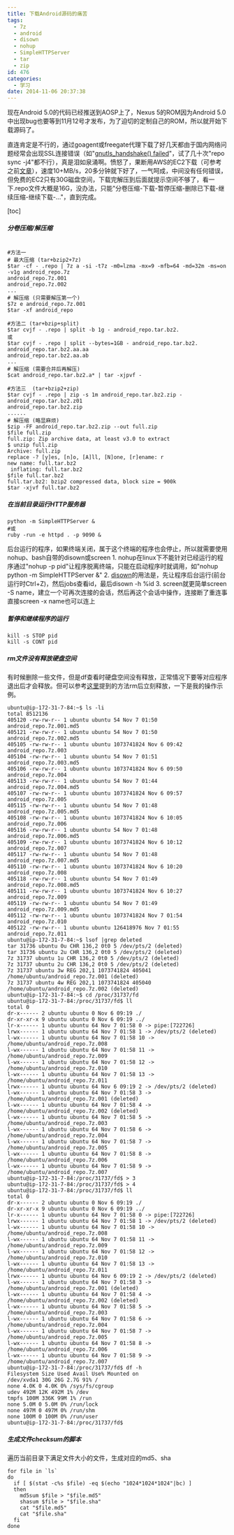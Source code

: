 ```yaml
---
title: 下载Android源码的痛苦
tags:
  - 7z
  - android
  - disown
  - nohup
  - SimpleHTTPServer
  - tar
  - zip
id: 476
categories:
  - 学习
date: 2014-11-06 20:37:38
---
```


现在Android 5.0的代码已经推送到AOSP上了，Nexus 5的ROM因为Android 5.0中出现bug也要等到11月12号才发布，为了迫切的定制自己的ROM，所以就开始下载源码了。

<!--more-->

直连肯定是不行的，通过goagent或freegate代理下载了好几天都由于国内网络问题经常会出现SSL连接错误（如"[gnutls_handshake() failed](http://stackoverflow.com/questions/13524242/error-gnutls-handshake-failed-git-repository)"，试了几十次"repo sync -j4"都不行），真是泪如泉涌啊。愤怒了，果断用AWS的EC2下载（可参考之前[文章](http://202.203.209.55:8080/?p=6)），速度10+MB/s，20多分钟就下好了，一气呵成，中间没有任何错误，但免费的EC2只有30G磁盘空间，下载完解压到后面就提示空间不够了，看一下.repo文件大概是16G，没办法，只能"分卷压缩-下载-暂停压缩-删除已下载-继续压缩-继续下载-..."，直到完成。

[toc]

##### 分卷压缩/解压缩

```shell

#方法一
# 最大压缩 (tar+bzip2+7z)
$tar -cf - .repo | 7z a -si -t7z -m0=lzma -mx=9 -mfb=64 -md=32m -ms=on -v1g android_repo.7z
android_repo.7z.001
android_repo.7z.002
...
# 解压缩 (只需要解压第一个)
$7z e android_repo.7z.001
$tar -xf android_repo

#方法二 (tar+bzip+split)
$tar cvjf - .repo | split -b 1g - android_repo.tar.bz2.
或
$tar cvjf - .repo | split --bytes=1GB - android_repo.tar.bz2.
android_repo.tar.bz2.aa.aa
android_repo.tar.bz2.aa.ab
...
# 解压缩 (需要合并后再解压)
$cat android_repo.tar.bz2.a* | tar -xjpvf -

#方法三  (tar+bzip2+zip)
$tar cvjf - .repo | zip -s 1m android_repo.tar.bz2.zip -
android_repo.tar.bz2.z01
android_repo.tar.bz2.zip
......
# 解压缩 (略显麻烦)
$zip -FF android_repo.tar.bz2.zip --out full.zip
$file full.zip
full.zip: Zip archive data, at least v3.0 to extract
$ unzip full.zip
Archive: full.zip
replace -? [y]es, [n]o, [A]ll, [N]one, [r]ename: r
new name: full.tar.bz2
 inflating: full.tar.bz2
$file full.tar.bz2
full.tar.bz2: bzip2 compressed data, block size = 900k
$tar -xjvf full.tar.bz2

```

##### 在当前目录运行HTTP服务器

```shell
python -m SimpleHTTPServer &
#或
ruby -run -e httpd . -p 9090 &
```

后台运行的程序，如果终端关闭，属于这个终端的程序也会停止，所以就需要使用nohup、bash自带的disown或screen
1\. nohup在linux下不能针对已经运行的程序通过"nohup -p pid"让程序脱离终端，只能在启动程序时就调用，如"nohup python -m SimpleHTTPServer &"
2\. [disown](http://www.kossboss.com/linux---move-running-to-process-nohup)的用法是，先让程序后台运行(前台运行时Ctrl+Z)，然后jobs查看id，最后disown -h %id
3\. screen就更简单screen -S name，建立一个可再次连接的会话，然后再这个会话中操作，连接断了重连事直接screen -x name也可以连上

##### 暂停和继续程序的运行

```shell
kill -s STOP pid
kill -s CONT pid
```

##### rm文件没有释放硬盘空间

有时候删除一些文件，但是df查看时硬盘空间没有释放，正常情况下要等对应程序退出后才会释放。但可以参考[这里](http://serverfault.com/questions/232525/df-in-linux-not-showing-correct-free-space-after-file-removal#answer-573830)提到的方法rm后立刻释放，一下是我的操作示例。

```shell
ubuntu@ip-172-31-7-84:~$ ls -li
total 8512136
405120 -rw-rw-r-- 1 ubuntu ubuntu 54 Nov 7 01:50 android_repo.7z.001.md5
405121 -rw-rw-r-- 1 ubuntu ubuntu 54 Nov 7 01:50 android_repo.7z.002.md5
405105 -rw-rw-r-- 1 ubuntu ubuntu 1073741824 Nov 6 09:42 android_repo.7z.003
405104 -rw-rw-r-- 1 ubuntu ubuntu 54 Nov 7 01:51 android_repo.7z.003.md5
405106 -rw-rw-r-- 1 ubuntu ubuntu 1073741824 Nov 6 09:50 android_repo.7z.004
405113 -rw-rw-r-- 1 ubuntu ubuntu 54 Nov 7 01:44 android_repo.7z.004.md5
405107 -rw-rw-r-- 1 ubuntu ubuntu 1073741824 Nov 6 09:57 android_repo.7z.005
405115 -rw-rw-r-- 1 ubuntu ubuntu 54 Nov 7 01:48 android_repo.7z.005.md5
405108 -rw-rw-r-- 1 ubuntu ubuntu 1073741824 Nov 6 10:05 android_repo.7z.006
405116 -rw-rw-r-- 1 ubuntu ubuntu 54 Nov 7 01:48 android_repo.7z.006.md5
405109 -rw-rw-r-- 1 ubuntu ubuntu 1073741824 Nov 6 10:12 android_repo.7z.007
405117 -rw-rw-r-- 1 ubuntu ubuntu 54 Nov 7 01:48 android_repo.7z.007.md5
405110 -rw-rw-r-- 1 ubuntu ubuntu 1073741824 Nov 6 10:20 android_repo.7z.008
405118 -rw-rw-r-- 1 ubuntu ubuntu 54 Nov 7 01:49 android_repo.7z.008.md5
405111 -rw-rw-r-- 1 ubuntu ubuntu 1073741824 Nov 6 10:27 android_repo.7z.009
405119 -rw-rw-r-- 1 ubuntu ubuntu 54 Nov 7 01:49 android_repo.7z.009.md5
405112 -rw-rw-r-- 1 ubuntu ubuntu 1073741824 Nov 7 01:54 android_repo.7z.010
405122 -rw-rw-r-- 1 ubuntu ubuntu 126418976 Nov 7 01:55 android_repo.7z.011
ubuntu@ip-172-31-7-84:~$ lsof |grep deleted
tar 31736 ubuntu 0u CHR 136,2 0t0 5 /dev/pts/2 (deleted)
tar 31736 ubuntu 2u CHR 136,2 0t0 5 /dev/pts/2 (deleted)
7z 31737 ubuntu 1u CHR 136,2 0t0 5 /dev/pts/2 (deleted)
7z 31737 ubuntu 2u CHR 136,2 0t0 5 /dev/pts/2 (deleted)
7z 31737 ubuntu 3w REG 202,1 1073741824 405041 /home/ubuntu/android_repo.7z.001 (deleted)
7z 31737 ubuntu 4w REG 202,1 1073741824 405040 /home/ubuntu/android_repo.7z.002 (deleted)
ubuntu@ip-172-31-7-84:~$ cd /proc/31737/fd
ubuntu@ip-172-31-7-84:/proc/31737/fd$ ll
total 0
dr-x------ 2 ubuntu ubuntu 0 Nov 6 09:19 ./
dr-xr-xr-x 9 ubuntu ubuntu 0 Nov 6 09:19 ../
lr-x------ 1 ubuntu ubuntu 64 Nov 7 01:58 0 -> pipe:[722726]
lrwx------ 1 ubuntu ubuntu 64 Nov 7 01:58 1 -> /dev/pts/2 (deleted)
l-wx------ 1 ubuntu ubuntu 64 Nov 7 01:58 10 -> /home/ubuntu/android_repo.7z.008
l-wx------ 1 ubuntu ubuntu 64 Nov 7 01:58 11 -> /home/ubuntu/android_repo.7z.009
l-wx------ 1 ubuntu ubuntu 64 Nov 7 01:58 12 -> /home/ubuntu/android_repo.7z.010
l-wx------ 1 ubuntu ubuntu 64 Nov 7 01:58 13 -> /home/ubuntu/android_repo.7z.011
lrwx------ 1 ubuntu ubuntu 64 Nov 6 09:19 2 -> /dev/pts/2 (deleted)
l-wx------ 1 ubuntu ubuntu 64 Nov 7 01:58 3 -> /home/ubuntu/android_repo.7z.001 (deleted)
l-wx------ 1 ubuntu ubuntu 64 Nov 7 01:58 4 -> /home/ubuntu/android_repo.7z.002 (deleted)
l-wx------ 1 ubuntu ubuntu 64 Nov 7 01:58 5 -> /home/ubuntu/android_repo.7z.003
l-wx------ 1 ubuntu ubuntu 64 Nov 7 01:58 6 -> /home/ubuntu/android_repo.7z.004
l-wx------ 1 ubuntu ubuntu 64 Nov 7 01:58 7 -> /home/ubuntu/android_repo.7z.005
l-wx------ 1 ubuntu ubuntu 64 Nov 7 01:58 8 -> /home/ubuntu/android_repo.7z.006
l-wx------ 1 ubuntu ubuntu 64 Nov 7 01:58 9 -> /home/ubuntu/android_repo.7z.007
ubuntu@ip-172-31-7-84:/proc/31737/fd$ > 3
ubuntu@ip-172-31-7-84:/proc/31737/fd$ > 4
ubuntu@ip-172-31-7-84:/proc/31737/fd$ ll
total 0
dr-x------ 2 ubuntu ubuntu 0 Nov 6 09:19 ./
dr-xr-xr-x 9 ubuntu ubuntu 0 Nov 6 09:19 ../
lr-x------ 1 ubuntu ubuntu 64 Nov 7 01:58 0 -> pipe:[722726]
lrwx------ 1 ubuntu ubuntu 64 Nov 7 01:58 1 -> /dev/pts/2 (deleted)
l-wx------ 1 ubuntu ubuntu 64 Nov 7 01:58 10 -> /home/ubuntu/android_repo.7z.008
l-wx------ 1 ubuntu ubuntu 64 Nov 7 01:58 11 -> /home/ubuntu/android_repo.7z.009
l-wx------ 1 ubuntu ubuntu 64 Nov 7 01:58 12 -> /home/ubuntu/android_repo.7z.010
l-wx------ 1 ubuntu ubuntu 64 Nov 7 01:58 13 -> /home/ubuntu/android_repo.7z.011
lrwx------ 1 ubuntu ubuntu 64 Nov 6 09:19 2 -> /dev/pts/2 (deleted)
l-wx------ 1 ubuntu ubuntu 64 Nov 7 01:58 3 -> /home/ubuntu/android_repo.7z.001 (deleted)
l-wx------ 1 ubuntu ubuntu 64 Nov 7 01:58 4 -> /home/ubuntu/android_repo.7z.002 (deleted)
l-wx------ 1 ubuntu ubuntu 64 Nov 7 01:58 5 -> /home/ubuntu/android_repo.7z.003
l-wx------ 1 ubuntu ubuntu 64 Nov 7 01:58 6 -> /home/ubuntu/android_repo.7z.004
l-wx------ 1 ubuntu ubuntu 64 Nov 7 01:58 7 -> /home/ubuntu/android_repo.7z.005
l-wx------ 1 ubuntu ubuntu 64 Nov 7 01:58 8 -> /home/ubuntu/android_repo.7z.006
l-wx------ 1 ubuntu ubuntu 64 Nov 7 01:58 9 -> /home/ubuntu/android_repo.7z.007
ubuntu@ip-172-31-7-84:/proc/31737/fd$ df -h
Filesystem Size Used Avail Use% Mounted on
/dev/xvda1 30G 26G 2.7G 91% /
none 4.0K 0 4.0K 0% /sys/fs/cgroup
udev 492M 12K 492M 1% /dev
tmpfs 100M 336K 99M 1% /run
none 5.0M 0 5.0M 0% /run/lock
none 497M 0 497M 0% /run/shm
none 100M 0 100M 0% /run/user
ubuntu@ip-172-31-7-84:/proc/31737/fd$
```

##### 生成文件checksum的脚本

遍历当前目录下满足文件大小的文件，生成对应的md5、sha

```shell
for file in `ls`
do
  if [ $(stat -c%s $file) -eq $(echo "1024*1024*1024"|bc) ]
  then
    md5sum $file > "$file.md5"
    shasum $file > "$file.sha"
    cat "$file.md5"
    cat "$file.sha"
  fi
done
```